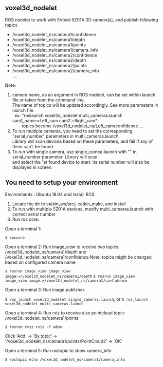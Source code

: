 voxel3d_nodelet
----------------------
ROS nodelet to work with 5Voxel 5Z01A 3D camera(s), and publish following topics
 - /voxel3d_nodelet_ns/camera1/confidence 
 - /voxel3d_nodelet_ns/camera1/depth
 - /voxel3d_nodelet_ns/camera1/points
 - /voxel3d_nodelet_ns/camera1/camera_info
 - /voxel3d_nodelet_ns/camera2/confidence 
 - /voxel3d_nodelet_ns/camera2/depth
 - /voxel3d_nodelet_ns/camera2/points
 - /voxel3d_nodelet_ns/camera2/camera_info  
 ....
 
 Note:
   1. camera name, as an argument in ROS nodelet, can be set within launch file or taken from the command line.  
      The name of topics will be updated accordingly. See more parameters in launch file.  
          &nbsp;&nbsp;ex: "roslaunch voxel3d_nodelet multi_cameras.launch cam1_name:=Left_cam cam2:=Right_cam"  
          &nbsp;&nbsp;&nbsp;&nbsp;&nbsp;&nbsp;&nbsp;&nbsp;topics become /voxel3d_nodelet_ns/Left_cam/confidence ...
   2. To run multiple cameras, you need to set the corresponding "serial_number" parameters in multi_cameras.launch.  
      Library will scan devices based on these parameters, and fail if any of them can't be found.
   3. To run with single camera, use single_camea.launch with "" in serial_number parameter. Library will scan  
      and select the 1st found device to start. Its serial number will also be displayed in screen.


You need to setup your environment
--------------------------------------
Environments : Ubuntu 18.04 and install ROS

1. Locate the dir to catkin_ws/src/, catkin_make, and install
2. To run with multiple 5Z01A devices, modify multi_cameras.launch with correct serial number
3. Run ros core.

Open a terminal 1:

`$ roscore`

Open a terminal 2:
Run image_view to receive two topics: /voxel3d_nodelet_ns/camera1/depth and /voxel3d_nodelet_ns/camera1/confidence
Note: topics might be changed based on configured camera name

`$ rosrun image_view image_view image:=/voxel3d_nodelet_ns/camera1/depth`
`$ rosrun image_view image_view image:=/voxel3d_nodelet_ns/camera1/confidence`

Open a terminal 3:
Run image publisher.

`$ ros_launch voxel3d_nodelet single_cameras.launch`, or
`$ ros_launch voxel3d_nodelet multi_cameras.launch`

Open a terminal 4:
Run rviz to receive also pointcloud topic: /voxel3d_nodelet_ns/camera1/points

`$ rosrun rviz rviz -f odom`

Click 'Add' -> 'By topic' -> '/voxel3d_nodelet_ns/camera1/points/PointCloud2' -> 'OK'

Open a terminal 5:
Run rostopic to show camera_info

`$ rostopic echo /voxel3d_nodelet_ns/camera1/camera_info`

